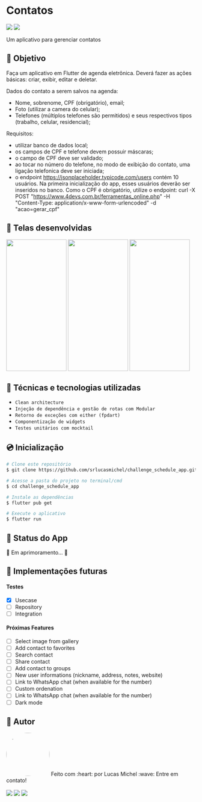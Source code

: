 # Contatos

<p width="100%">
  <img src="https://img.shields.io/static/v1?label=Flutter&message=v3.0.5&color=02569B&style=flat&logo=flutter"/>

  <img src="http://img.shields.io/static/v1?label=Status&message=Em%20desenvolvimento&color=GREEN&style=flat&logo=Codeforces&logoColor=white"/>
<p>

Um aplicativo para gerenciar contatos

## :dart: Objetivo
Faça um aplicativo em Flutter de agenda eletrônica. Deverá fazer as ações básicas: criar, exibir, editar e deletar.

Dados do contato a serem salvos na agenda:
- Nome, sobrenome, CPF (obrigatório), email;
- Foto (utilizar a camera do celular);
- Telefones (múltiplos telefones são permitidos) e seus respectivos tipos (trabalho, celular, residencial);

Requisitos:
- utilizar banco de dados local;
- os campos de CPF e telefone devem possuir máscaras;
- o campo de CPF deve ser validado;
- ao tocar no número do telefone, no modo de exibição do contato, uma ligação telefonica deve ser iniciada;
- o endpoint https://jsonplaceholder.typicode.com/users contém 10 usuários. Na primeira inicialização do app, esses usuários deverão ser inseridos no banco. Como o CPF é obrigatório, utilize o endpoint: curl -X POST "https://www.4devs.com.br/ferramentas_online.php" -H "Content-Type: application/x-www-form-urlencoded" -d "acao=gerar_cpf"

## :iphone: Telas desenvolvidas
<p width="100%">
  <img src="https://user-images.githubusercontent.com/80552835/204004509-a25bb268-54d0-423a-aeaa-f378621f2084.jpg" height="350" width="160">
  <img src="https://user-images.githubusercontent.com/80552835/204004497-70659b2f-6e52-4820-9b9f-9f46bc3931d7.jpg" height="350" width="160">
  <img src="https://user-images.githubusercontent.com/80552835/204004518-7e8aadb8-b1ff-407d-8c33-1880901fe706.jpg" height="350" width="160">
</p>

## :blue_book: Técnicas e tecnologias utilizadas
- ``Clean architecture``
- ``Injeção de dependência e gestão de rotas com Modular``
- ``Retorno de exceções com either (fpdart)``
- ``Componentização de widgets``
- ``Testes unitários com mocktail``

## :cd: Inicialização

```bash
# Clone este repositório
$ git clone https://github.com/srlucasmichel/challenge_schedule_app.git

# Acesse a pasta do projeto no terminal/cmd
$ cd challenge_schedule_app

# Instale as dependências
$ flutter pub get

# Execute o aplicativo
$ flutter run
```

## :round_pushpin: Status do App
<p align="left">🚧 Em aprimoramento...  🚧</p>

## :rocket: Implementações futuras
<h4 align="left">Testes</h4>

- [x] Usecase
- [ ] Repository
- [ ] Integration

<h4 align="left">Próximas Features</h4>

- [ ] Select image from gallery
- [ ] Add contact to favorites
- [ ] Search contact
- [ ] Share contact
- [ ] Add contact to groups
- [ ] New user informations (nickname, address, notes, website)
- [ ] Link to WhatsApp chat (when available for the number)
- [ ] Custom ordenation
- [ ] Link to WhatsApp chat (when available for the number)
- [ ] Dark mode

## :paperclip: Autor

<img style="border-radius: 50%;" src="https://avatars.githubusercontent.com/u/80552835?v=4" width="115px;"/>
Feito com :heart: por Lucas Michel :wave: Entre em contato!
<br /><br />
<a href="https://www.linkedin.com/in/srlucasmichel/"><img src="https://img.shields.io/badge/LinkedIn-0077B5?style=for-the-badge&logo=linkedin&logoColor=white"></a>
<a href="https://www.behance.net/srlucasmichel/"><img src="https://img.shields.io/badge/-Behance-blue?style=for-the-badge&logo=behance&logoColor=white"></a>
<a href="mailto:lucasmichel_tcx@hotmail.com"><img src="https://img.shields.io/badge/Microsoft_Outlook-0078D4?style=for-the-badge&logo=microsoft-outlook&logoColor=white"></a>

